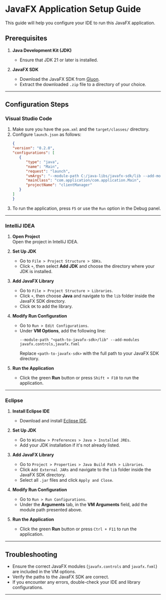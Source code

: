# JavaFX Application Setup Guide

This guide will help you configure your IDE to run this JavaFX application.

## Prerequisites
1. **Java Development Kit (JDK)**  
   - Ensure that JDK 21 or later is installed.

2. **JavaFX SDK**  
   - Download the JavaFX SDK from [Gluon](https://gluonhq.com/products/javafx/).  
   - Extract the downloaded `.zip` file to a directory of your choice.

---

## Configuration Steps

### Visual Studio Code

1. Make sure you have the `pom.xml` and the `target/classes/` directory.
2. Configure `launch.json` as follows:
   ```json
   {
   "version": "0.2.0",
   "configurations": [
      {
         "type": "java",
         "name": "Main",
         "request": "launch",
         "vmArgs": "--module-path C:/java-libs/javafx-sdk/lib --add-modules javafx.controls,javafx.fxml",
         "mainClass": "com.application/com.application.Main",
         "projectName": "clientManager"
      }
   ]
   }
   ```
3. To run the application, press `F5` or use the `Run` option in the Debug panel.

---

### IntelliJ IDEA

1. **Open Project**  
   Open the project in IntelliJ IDEA.

2. **Set Up JDK**  
   - Go to `File > Project Structure > SDKs`.  
   - Click `+`, then select **Add JDK** and choose the directory where your JDK is installed.

3. **Add JavaFX Library**  
   - Go to `File > Project Structure > Libraries`.  
   - Click `+`, then choose **Java** and navigate to the `lib` folder inside the JavaFX SDK directory.  
   - Click `OK` to add the library.

4. **Modify Run Configuration**  
   - Go to `Run > Edit Configurations`.  
   - Under **VM Options**, add the following line:  
     ```
     --module-path "<path-to-javafx-sdk>/lib" --add-modules javafx.controls,javafx.fxml
     ```
     Replace `<path-to-javafx-sdk>` with the full path to your JavaFX SDK directory.

5. **Run the Application**  
   - Click the green **Run** button or press `Shift + F10` to run the application.

---

### Eclipse

1. **Install Eclipse IDE**  
   - Download and install [Eclipse IDE](https://www.eclipse.org/downloads/).

2. **Set Up JDK**  
   - Go to `Window > Preferences > Java > Installed JREs`.  
   - Add your JDK installation if it's not already listed.

3. **Add JavaFX Library**  
   - Go to `Project > Properties > Java Build Path > Libraries`.  
   - Click `Add External JARs` and navigate to the `lib` folder inside the JavaFX SDK directory.  
   - Select all `.jar` files and click `Apply and Close`.

4. **Modify Run Configuration**  
   - Go to `Run > Run Configurations`.  
   - Under the **Arguments** tab, in the **VM Arguments** field, add the module path presented above.

5. **Run the Application**  
   - Click the green **Run** button or press `Ctrl + F11` to run the application.

---

## Troubleshooting

- Ensure the correct JavaFX modules (`javafx.controls` and `javafx.fxml`) are included in the VM options.
- Verify the paths to the JavaFX SDK are correct.
- If you encounter any errors, double-check your IDE and library configurations.

---
